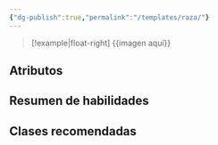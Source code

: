 ```yaml
---
{"dg-publish":true,"permalink":"/templates/raza/"}
---
```


>[!example|float-right]
>{{imagen aquí}} 
## Atributos


## Resumen de habilidades


## Clases recomendadas